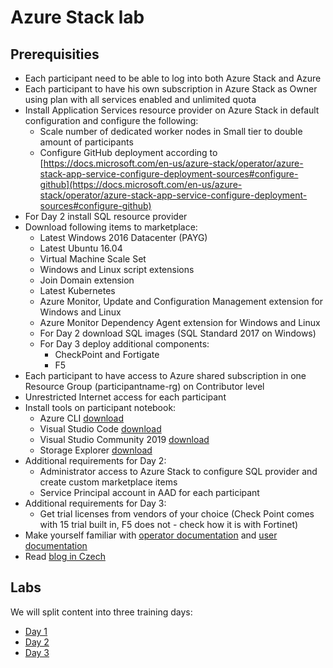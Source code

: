 # Azure Stack lab

## Prerequisities
- Each participant need to be able to log into both Azure Stack and Azure
- Each participant to have his own subscription in Azure Stack as Owner using plan with all services enabled and unlimited quota
- Install Application Services resource provider on Azure Stack in default configuration and configure the following:
  - Scale number of dedicated worker nodes in Small tier to double amount of participants
  - Configure GitHub deployment according to [https://docs.microsoft.com/en-us/azure-stack/operator/azure-stack-app-service-configure-deployment-sources#configure-github](https://docs.microsoft.com/en-us/azure-stack/operator/azure-stack-app-service-configure-deployment-sources#configure-github)
- For Day 2 install SQL resource provider
- Download following items to marketplace:
  - Latest Windows 2016 Datacenter (PAYG)
  - Latest Ubuntu 16.04
  - Virtual Machine Scale Set
  - Windows and Linux script extensions
  - Join Domain extension
  - Latest Kubernetes
  - Azure Monitor, Update and Configuration Management extension for Windows and Linux
  - Azure Monitor Dependency Agent extension for Windows and Linux
  - For Day 2 download SQL images (SQL Standard 2017 on Windows)
  - For Day 3 deploy additional components:
    - CheckPoint and Fortigate
    - F5
- Each participant to have access to Azure shared subscription in one Resource Group (participantname-rg) on Contributor level
- Unrestricted Internet access for each participant
- Install tools on participant notebook:
  - Azure CLI [download](https://docs.microsoft.com/en-us/cli/azure/install-azure-cli?view=azure-cli-latest)
  - Visual Studio Code [download](https://code.visualstudio.com/download)
  - Visual Studio Community 2019 [download](https://visualstudio.microsoft.com/thank-you-downloading-visual-studio/?sku=Community&rel=16)
  - Storage Explorer [download](https://azure.microsoft.com/cs-cz/features/storage-explorer/)
- Additional requirements for Day 2:
  - Administrator access to Azure Stack to configure SQL provider and create custom marketplace items
  - Service Principal account in AAD for each participant
- Additional requirements for Day 3:
  - Get trial licenses from vendors of your choice (Check Point comes with 15 trial built in, F5 does not - check how it is with Fortinet)
- Make yourself familiar with [operator documentation](https://docs.microsoft.com/en-us/azure-stack/operator/) and [user documentation](https://docs.microsoft.com/en-us/azure-stack/user/)
- Read [blog in Czech](https://www.tomaskubica.cz/tag/azurestack/)

## Labs
We will split content into three training days:
- [Day 1](./Day1.md)
- [Day 2](./Day2.md)
- [Day 3](./Day3.md)